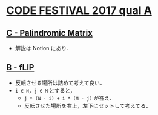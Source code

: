 # [CODE FESTIVAL 2017 qual A](https://atcoder.jp/contests/code-festival-2017-quala)

## [C - Palindromic Matrix](https://atcoder.jp/contests/code-festival-2017-quala/tasks/code_festival_2017_quala_c)
- 解説は Notion にあり．

## [B - fLIP](https://atcoder.jp/contests/code-festival-2017-quala/tasks/code_festival_2017_quala_b)
- 反転させる場所は詰めて考えて良い．
- `i ∈ N`，`j ∈ M` とすると，
    - `j * (N - i) + i * (M - j)` が答え．
    - 反転させた場所を右上，左下にセットして考えてる．
